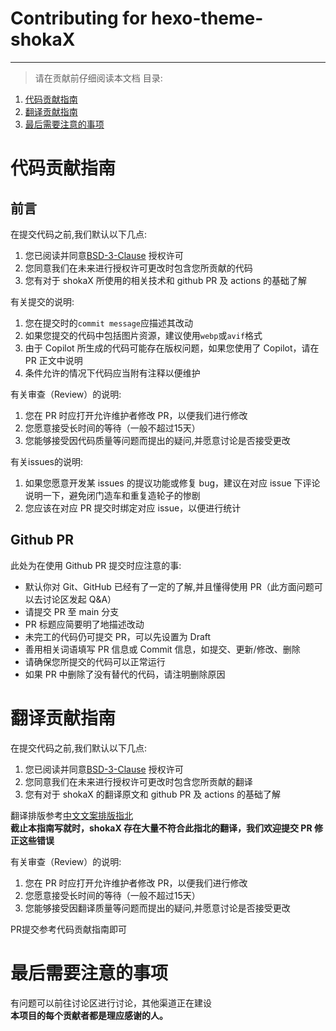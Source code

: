 # Contributing for hexo-theme-shokaX

---
> 请在贡献前仔细阅读本文档
目录:
1. [代码贡献指南](#代码贡献指南)
2. [翻译贡献指南](#翻译贡献指南)
3. [最后需要注意的事项](#最后需要注意的事项)

# 代码贡献指南
## 前言
在提交代码之前,我们默认以下几点:
1. 您已阅读并同意[BSD-3-Clause](https://opensource.org/licenses/BSD-3-Clause) 授权许可
2. 您同意我们在未来进行授权许可更改时包含您所贡献的代码
3. 您有对于 shokaX 所使用的相关技术和 github PR 及 actions 的基础了解

有关提交的说明:
1. 您在提交时的`commit message`应描述其改动
2. 如果您提交的代码中包括图片资源，建议使用`webp`或`avif`格式
3. 由于 Copilot 所生成的代码可能存在版权问题，如果您使用了 Copilot，请在 PR 正文中说明
4. 条件允许的情况下代码应当附有注释以便维护

有关审查（Review）的说明:
1. 您在 PR 时应打开允许维护者修改 PR，以便我们进行修改
2. 您愿意接受长时间的等待（一般不超过15天）
3. 您能够接受因代码质量等问题而提出的疑问,并愿意讨论是否接受更改

有关issues的说明:
1. 如果您愿意开发某 issues 的提议功能或修复 bug，建议在对应 issue 下评论说明一下，避免闭门造车和重复造轮子的惨剧
2. 您应该在对应 PR 提交时绑定对应 issue，以便进行统计

## Github PR
此处为在使用 Github PR 提交时应注意的事:
- 默认你对 Git、GitHub 已经有了一定的了解,并且懂得使用 PR（此方面问题可以去讨论区发起 Q&A）
- 请提交 PR 至 main 分支
- PR 标题应简要明了地描述改动
- 未完工的代码仍可提交 PR，可以先设置为 Draft
- 善用相关词语填写 PR 信息或 Commit 信息，如提交、更新/修改、删除
- 请确保您所提交的代码可以正常运行
- 如果 PR 中删除了没有替代的代码，请注明删除原因

# 翻译贡献指南
在提交代码之前,我们默认以下几点:
1. 您已阅读并同意[BSD-3-Clause](https://opensource.org/licenses/BSD-3-Clause) 授权许可
2. 您同意我们在未来进行授权许可更改时包含您所贡献的翻译
3. 您有对于 shokaX 的翻译原文和 github PR 及 actions 的基础了解

翻译排版参考[中文文案排版指北](https://github.com/sparanoid/chinese-copywriting-guidelines/blob/master/README.zh-Hans.md) \
**截止本指南写就时，shokaX 存在大量不符合此指北的翻译，我们欢迎提交 PR 修正这些错误**

有关审查（Review）的说明:
1. 您在 PR 时应打开允许维护者修改 PR，以便我们进行修改
2. 您愿意接受长时间的等待（一般不超过15天）
3. 您能够接受因翻译质量等问题而提出的疑问,并愿意讨论是否接受更改

PR提交参考代码贡献指南即可

# 最后需要注意的事项
有问题可以前往讨论区进行讨论，其他渠道正在建设 \
**本项目的每个贡献者都是理应感谢的人。**
